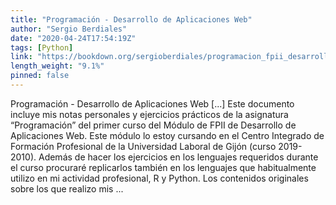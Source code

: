 ```yaml
---
title: "Programación - Desarrollo de Aplicaciones Web"
author: "Sergio Berdiales"
date: "2020-04-24T17:54:19Z"
tags: [Python]
link: "https://bookdown.org/sergioberdiales/programacion_fpii_desarrollo_aplicaciones_web/"
length_weight: "9.1%"
pinned: false
---
```


Programación - Desarrollo de Aplicaciones Web [...] Este documento incluye mis notas personales y ejercicios prácticos de la asignatura “Programación” del primer curso del Módulo de FPII de Desarrollo de Aplicaciones Web. Este módulo lo estoy cursando en el Centro Integrado de Formación Profesional de la Universidad Laboral de Gijón (curso 2019-2010). Además de hacer los ejercicios en los lenguajes requeridos durante el curso procuraré replicarlos también en los lenguajes que habitualmente utilizo en mi actividad profesional, R y Python. Los contenidos originales sobre los que realizo mis ...
